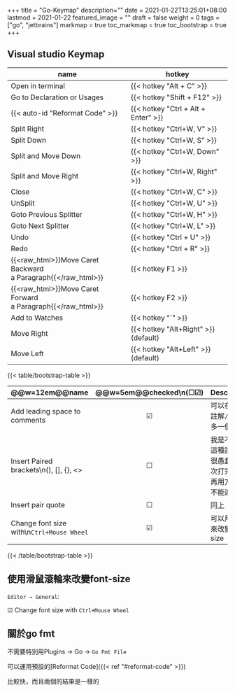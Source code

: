 +++
title = "Go-Keymap"
description=""
date = 2021-01-22T13:25:01+08:00
lastmod = 2021-01-22
featured_image = ""
draft = false
weight = 0
tags = ["go", "jetbrains"]
markmap = true
toc_markmap = true
toc_bootstrap = true
+++

## Visual studio Keymap

| name | hotkey |
| ---- | ---- |
| Open in terminal | {{< hotkey "Alt + C" >}}
| Go to Declaration or Usages | {{< hotkey "Shift + F12" >}}
| {{< auto-id "Reformat Code" >}} | {{< hotkey "Ctrl + Alt + Enter" >}}
| Split Right |  {{< hotkey "Ctrl+W, V" >}}
| Split Down  | {{< hotkey "Ctrl+W, S" >}}
| Split and Move Down  | {{< hotkey "Ctrl+W, Down" >}}
| Split and Move Right |  {{< hotkey "Ctrl+W, Right" >}}
| Close | {{< hotkey "Ctrl+W, C" >}}
| UnSplit | {{< hotkey "Ctrl+W, U" >}}
Goto Previous Splitter | {{< hotkey "Ctrl+W, H" >}}
Goto Next Splitter | {{< hotkey "Ctrl+W, L" >}}
Undo | {{< hotkey "Ctrl + U" >}}
Redo | {{< hotkey "Ctrl + R" >}}
{{<raw_html>}}Move Caret Backward<br>a Paragraph{{</raw_html>}} | {{< hotkey F1 >}}
{{<raw_html>}}Move Caret Forward<br>a Paragraph{{</raw_html>}} | {{< hotkey F2 >}}
Add to Watches | {{< hotkey "`" >}}
Move Right | {{< hotkey "Alt+Right" >}} (default)
Move Left | {{< hotkey "Alt+Left" >}} (default)

{{< table/bootstrap-table >}}

| @@w=12em@@name | @@w=5em@@checked\n(☐☑) | Description |
| ---- | :----: | ---- |
Add leading space to comments | ☑ | 可以在打完註解``//``自動多一個空白
Insert Paired brackets\n(), [], {}, <> | ☐  | 我是不喜歡這種設定，很愚蠢，每次打完還要再用方向鍵不能連著打
Insert pair quote | ☐  | 同上
Change font size with\n``Ctrl+Mouse Wheel`` | ☑ | 可以用滾輪來改變font-size

{{< /table/bootstrap-table >}}

## 使用滑鼠滾輪來改變font-size

``Editor → General``:

  ☑ Change font size with ``Ctrl+Mouse Wheel``


## 關於go fmt

不需要特別用Plugins → Go → ``Go Fmt File``

可以運用預設的[Reformat Code]({{< ref "#reformat-code" >}})

比較快，而且兩個的結果是一樣的
